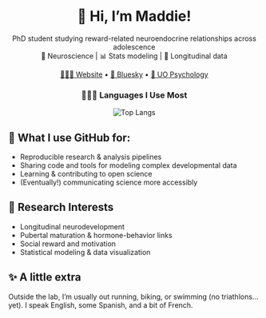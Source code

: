 <div align="center">

# 👋 Hi, I’m Maddie!

PhD student studying reward-related neuroendocrine relationships across adolescence  
🔬 Neuroscience | 📊 Stats modeling | 🌱 Longitudinal data  

[🙋🏻‍♀️ Website](https://example.com](https://mngoldberg.github.io)) • [🦋 Bluesky](https://socialbrain.uoregon.edu) • [🏫 UO Psychology](https://psychology.uoregon.edu)

</div>

<div align="center">

### 👩🏻‍💻 Languages I Use Most
![Top Langs](https://github-readme-stats.vercel.app/api/top-langs/?username=mngoldberg&layout=compact&theme=gruvbox&langs_count=6)

</div>


## 🔬 What I use GitHub for:
- Reproducible research & analysis pipelines  
- Sharing code and tools for modeling complex developmental data  
- Learning & contributing to open science  
- (Eventually!) communicating science more accessibly  

## 🧠 Research Interests
- Longitudinal neurodevelopment
- Pubertal maturation & hormone-behavior links
- Social reward and motivation
- Statistical modeling & data visualization

## ✨ A little extra
Outside the lab, I’m usually out running, biking, or swimming (no triathlons… yet). I speak English, some Spanish, and a bit of French.

